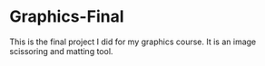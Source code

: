 # Graphics-Final
This is the final project I did for my graphics course. It is an image scissoring and matting tool. 
